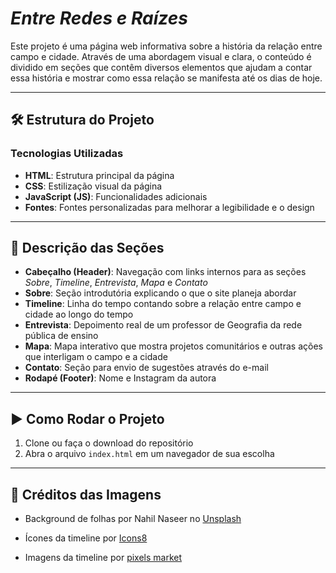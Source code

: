 # _Entre Redes e Raízes_

Este projeto é uma página web informativa sobre a história da relação entre campo e cidade. Através de uma abordagem visual e clara, o conteúdo é dividido em seções que contêm diversos elementos que ajudam a contar essa história e mostrar como essa relação se manifesta até os dias de hoje.

---

## 🛠️ Estrutura do Projeto

### Tecnologias Utilizadas

- **HTML**: Estrutura principal da página  
- **CSS**: Estilização visual da página  
- **JavaScript (JS)**: Funcionalidades adicionais  
- **Fontes**: Fontes personalizadas para melhorar a legibilidade e o design  


---

## 📌 Descrição das Seções

- **Cabeçalho (Header)**: Navegação com links internos para as seções *Sobre*, *Timeline*, *Entrevista*, *Mapa* e *Contato*  
- **Sobre**: Seção introdutória explicando o que o site planeja abordar 
- **Timeline**: Linha do tempo contando sobre a relação entre campo e cidade ao longo do tempo  
- **Entrevista**: Depoimento real de um professor de Geografia da rede pública de ensino  
- **Mapa**: Mapa interativo que mostra projetos comunitários e outras ações que interligam o campo e a cidade  
- **Contato**: Seção para envio de sugestões através do e-mail  
- **Rodapé (Footer)**: Nome e Instagram da autora  

---

## ▶️ Como Rodar o Projeto

1. Clone ou faça o download do repositório  
2. Abra o arquivo `index.html` em um navegador de sua escolha  

---

## 📸 Créditos das Imagens

- Background de folhas por Nahil Naseer no <a href="https://unsplash.com/pt-br/fotografias/plantas-de-folha-verde-xljtGZ2-P3Y?utm_content=creditCopyText&utm_medium=referral&utm_source=unsplash">Unsplash</a>
 
- Ícones da timeline por <a target="_blank" href="https://icons8.com">Icons8</a>
  
- Imagens da timeline por <a target="_blank" href="https://pixels.market/"> pixels market </a>
